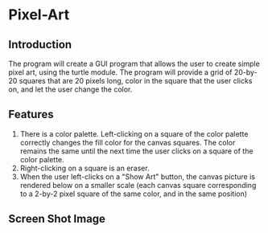 # Pixel-Art
## Introduction
The program will create a GUI program that allows the user to create simple pixel art, using the turtle module. The program will provide a grid of 20-by-20 squares that are 20 pixels long, color in the square that the user clicks on, and let the user change the color.

## Features
1. There is a color palette. Left-clicking on a square of the color palette correctly changes the fill color for the canvas squares. The color remains the same until the next time the user clicks on a square of the color palette.
2. Right-clicking on a square is an eraser.
3. When the user left-clicks on a "Show Art" button, the canvas picture is rendered below on a smaller scale (each canvas square corresponding to a 2-by-2 pixel square of the same color, and in the same position)

## Screen Shot Image
